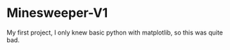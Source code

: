 # Minesweeper-V1
My first project, I only knew basic python with matplotlib, so this was quite bad.
